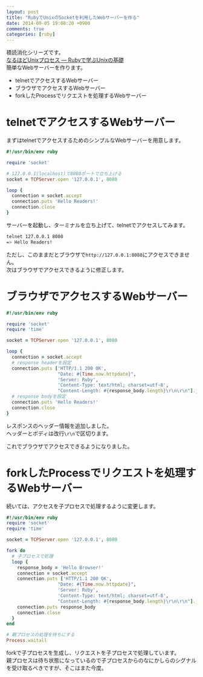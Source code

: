 ```yaml
---
layout: post
title: "RubyでUnixのSocketを利用したWebサーバーを作る"
date: 2014-09-05 19:08:20 +0900
comments: true
categories: [ruby]
---
```


積読消化シリーズです。  
[なるほどUnixプロセス ― Rubyで学ぶUnixの基礎](http://tatsu-zine.com/books/naruhounix)  
簡単なWebサーバーを作ります。  

* telnetでアクセスするWebサーバー
* ブラウザでアクセスするWebサーバー
* forkしたProcessでリクエストを処理するWebサーバー

# telnetでアクセスするWebサーバー

まずはtelnetでアクセスするためのシンプルなWebサーバーを用意します。  

```rb
#!/usr/bin/env ruby

require 'socket'

# 127.0.0.1(localhost)で8080ポートで立ち上げる
socket = TCPServer.open '127.0.0.1', 8080

loop {
  connection = socket.accept
  connection.puts 'Hello Readers!'
  connection.close
}
```
サーバーを起動し、ターミナルを立ち上げて、telnetでアクセスしてみます。

```sh
telnet 127.0.0.1 8080
=> Hello Readers!
```

ただし、このままだとブラウザで`http://127.0.0.1:8080`にアクセスできません。  
次はブラウザでアクセスできるように修正します。

# ブラウザでアクセスするWebサーバー

```rb
#!/usr/bin/env ruby

require 'socket'
require 'time'

socket = TCPServer.open '127.0.0.1', 8080

loop {
  connection = socket.accept
  # response headerを設定
  connection.puts ['HTTP/1.1 200 OK',
                   "Date: #{Time.now.httpdate}",
                   'Server: Ruby',
                   'Content-Type: text/html; charset=utf-8',
                   "Content-Length: #{response_body.length}\r\n\r\n"].join("\r\n")
  # response bodyを設定
  connection.puts 'Hello Readers!'
  connection.close
}
```
レスポンスのヘッダー情報を追加しました。  
ヘッダーとボディは改行`\r\n`で区切ります。  

これでブラウザでアクセスできるようになりました。

# forkしたProcessでリクエストを処理するWebサーバー

続いては、アクセスを子プロセスで処理するように変更します。

```rb
#!/usr/bin/env ruby                           
require 'socket'
require 'time'

socket = TCPServer.open '127.0.0.1', 8080

fork do
  # 子プロセスで処理
  loop {
    response_body = 'Hello Browser!'
    connection = socket.accept
    connection.puts ['HTTP/1.1 200 OK',
                   "Date: #{Time.now.httpdate}",
                   'Server: Ruby',
                   'Content-Type: text/html; charset=utf-8',
                   "Content-Length: #{response_body.length}\r\n\r\n"].join("\r\n")
    connection.puts response_body
    connection.close
  }
end

# 親プロセスの処理を待ちにする
Process.waitall
```

forkで子プロセスを生成し、リクエストを子プロセスで処理しています。  
親プロセスは待ち状態になっているので子プロセスからのなにかしらのシグナルを受け取るべきですが、そこはまた今度。

